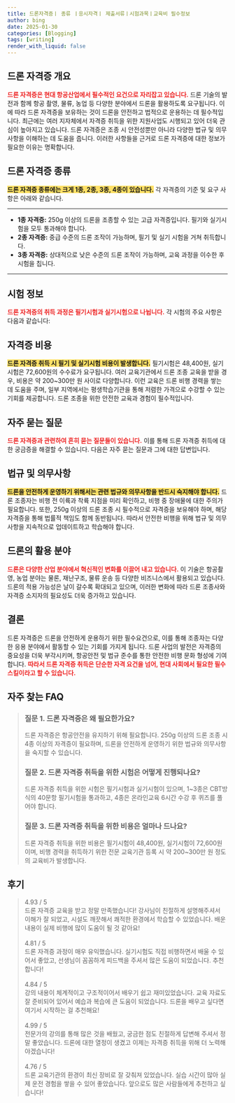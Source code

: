 ```yaml
---
title: 드론자격증ㅣ 종류 ㅣ응시자격ㅣ 제출서류ㅣ시험과목ㅣ교육비 필수정보
author: bing
date: 2025-01-30
categories: [Blogging]
tags: [writing]
render_with_liquid: false
---
```



<h2 id='드론 자격증 개요'>드론 자격증 개요</h2>

<p><b><span style="color: #ee2323;">드론 자격증은 현대 항공산업에서 필수적인 요건으로 자리잡고 있습니다.</span></b> 드론 기술의 발전과 함께 항공 촬영, 물류, 농업 등 다양한 분야에서 드론을 활용하도록 요구됩니다. 이에 따라 드론 자격증을 보유하는 것이 드론을 안전하고 법적으로 운용하는 데 필수적입니다. 최근에는 여러 지자체에서 자격증 취득을 위한 지원사업도 시행되고 있어 더욱 관심이 높아지고 있습니다. 드론 자격증은 조종 시 안전성뿐만 아니라 다양한 법규 및 의무사항을 이해하는 데 도움을 줍니다. 이러한 사항들을 근거로 드론 자격증에 대한 정보가 필요한 이유는 명확합니다.</p>

<h2 id='드론 자격증 종류'>드론 자격증 종류</h2>

<p><b><span style="background-color: #ffe066;">드론 자격증 종류에는 크게 1종, 2종, 3종, 4종이 있습니다.</span></b> 각 자격증의 기준 및 요구 사항은 아래와 같습니다.</p>

<hr />

<ul>
    <li><b>1종 자격증:</b> 250g 이상의 드론을 조종할 수 있는 고급 자격증입니다. 필기와 실기시험을 모두 통과해야 합니다.</li>
    <li><b>2종 자격증:</b> 중급 수준의 드론 조작이 가능하며, 필기 및 실기 시험을 거쳐 취득합니다.</li>
    <li><b>3종 자격증:</b> 상대적으로 낮은 수준의 드론 조작이 가능하며, 교육 과정을 이수한 후 시험을 칩니다.</li>
</ul>

<hr />

<h2 id='시험 정보'>시험 정보</h2>

<p><b><span style="color: #ee2323;">드론 자격증의 취득 과정은 필기시험과 실기시험으로 나뉩니다.</span></b> 각 시험의 주요 사항은 다음과 같습니다:</p>

<h2 id='자격증 비용'>자격증 비용</h2>

<p><b><span style="background-color: #ffe066;">드론 자격증 취득 시 필기 및 실기시험 비용이 발생합니다.</span></b> 필기시험은 48,400원, 실기시험은 72,600원의 수수료가 요구됩니다. 여러 교육기관에서 드론 조종 교육을 받을 경우, 비용은 약 200~300만 원 사이로 다양합니다. 이런 교육은 드론 비행 경력을 쌓는 데 도움을 주며, 일부 지역에서는 평생학습기관을 통해 저렴한 가격으로 수강할 수 있는 기회를 제공합니다. 드론 조종을 위한 안전한 교육과 경험이 필수적입니다.</p>

<h2 id='자주 묻는 질문'>자주 묻는 질문</h2>

<p><b><span style="color: #ee2323;">드론 자격증과 관련하여 흔히 묻는 질문들이 있습니다.</span></b> 이를 통해 드론 자격증 취득에 대한 궁금증을 해결할 수 있습니다. 다음은 자주 묻는 질문과 그에 대한 답변입니다.</p>

<h2 id='법규 및 의무사항'>법규 및 의무사항</h2>

<p><b><span style="background-color: #ffe066;">드론을 안전하게 운영하기 위해서는 관련 법규와 의무사항을 반드시 숙지해야 합니다.</span></b> 드론 조종자는 비행 전 이륙과 착륙 지점을 미리 확인하고, 비행 중 장애물에 대한 주의가 필요합니다. 또한, 250g 이상의 드론 조종 시 필수적으로 자격증을 보유해야 하며, 해당 자격증을 통해 법률적 책임도 함께 동반됩니다. 따라서 안전한 비행을 위해 법규 및 의무사항을 지속적으로 업데이트하고 학습해야 합니다.</p>

<h2 id='드론의 활용 분야'>드론의 활용 분야</h2>

<p><b><span style="color: #ee2323;">드론은 다양한 산업 분야에서 혁신적인 변화를 이끌어 내고 있습니다.</span></b> 이 기술은 항공촬영, 농업 분야는 물론, 재난구조, 물류 운송 등 다양한 비즈니스에서 활용되고 있습니다. 드론의 적용 가능성은 날이 갈수록 확대되고 있으며, 이러한 변화에 따라 드론 조종사와 자격증 소지자의 필요성도 더욱 증가하고 있습니다.</p>

<h2 id='결론'>결론</h2>

<p>드론 자격증은 드론을 안전하게 운용하기 위한 필수요건으로, 이를 통해 조종자는 다양한 응용 분야에서 활동할 수 있는 기회를 가지게 됩니다. 드론 사업의 발전은 자격증의 중요성을 더욱 부각시키며, 항공안전 및 법규 준수를 통한 안전한 비행 문화 형성에 기여합니다. <b><span style="color: #ee2323;">따라서 드론 자격증 취득은 단순한 자격 요건을 넘어, 현대 사회에서 필요한 필수 스킬이라고 할 수 있습니다.</span></b></p>


<h2 id='자주_찾는_FAQ'>자주 찾는 FAQ</h2>
<div itemscope="" itemtype="https://schema.org/FAQPage"> 
<blockquote> 
<div itemscope="" itemprop="mainEntity" itemtype="https://schema.org/Question"> 
<h3 itemprop="name">질문 1. 드론 자격증은 왜 필요한가요?</h3> 
<div itemscope="" itemprop="acceptedAnswer" itemtype="https://schema.org/Answer"> 
<span itemprop="text"> 
<p>드론 자격증은 항공안전을 유지하기 위해 필요합니다. 250g 이상의 드론 조종 시 4종 이상의 자격증이 필요하며, 드론을 안전하게 운영하기 위한 법규와 의무사항을 숙지할 수 있습니다.</p> 
</span> 
</div> 
</div> 
<div itemscope="" itemprop="mainEntity" itemtype="https://schema.org/Question"> 
<h3 itemprop="name">질문 2. 드론 자격증 취득을 위한 시험은 어떻게 진행되나요?</h3> 
<div itemscope="" itemprop="acceptedAnswer" itemtype="https://schema.org/Answer"> 
<span itemprop="text"> 
<p>드론 자격증 취득을 위한 시험은 필기시험과 실기시험이 있으며, 1~3종은 CBT방식의 40문항 필기시험을 통과하고, 4종은 온라인교육 6시간 수강 후 퀴즈를 풀어야 합니다.</p> 
</span> 
</div> 
</div> 
<div itemscope="" itemprop="mainEntity" itemtype="https://schema.org/Question"> 
<h3 itemprop="name">질문 3. 드론 자격증 취득을 위한 비용은 얼마나 드나요?</h3> 
<div itemscope="" itemprop="acceptedAnswer" itemtype="https://schema.org/Answer"> 
<span itemprop="text"> 
<p>드론 자격증 취득을 위한 비용은 필기시험이 48,400원, 실기시험이 72,600원이며, 비행 경력을 취득하기 위한 전문 교육기관 등록 시 약 200~300만 원 정도의 교육비가 발생합니다.</p> 
</span> 
</div> 
</div> 
</blockquote> 
</div>
<h2 id='후기'>후기</h2>
<div itemscope itemtype="https://schema.org/Product">
  <blockquote>
  <div itemprop="review" itemscope itemtype="https://schema.org/Review">
      <div itemprop="reviewRating" itemscope itemtype="https://schema.org/Rating"> <span itemprop="ratingValue">4.93</span> / <span itemprop="bestRating">5</span> </div>
      <span itemprop="reviewBody">드론 자격증 교육을 받고 정말 만족했습니다! 강사님이 친절하게 설명해주셔서 이해가 잘 되었고, 시설도 깨끗해서 쾌적한 환경에서 학습할 수 있었습니다. 배운 내용이 실제 비행에 많이 도움이 될 것 같아요!</span>
  </div>
  <br>
  <div itemprop="review" itemscope itemtype="https://schema.org/Review">
      <div itemprop="reviewRating" itemscope itemtype="https://schema.org/Rating"> <span itemprop="ratingValue">4.81</span> / <span itemprop="bestRating">5</span> </div>
      <span itemprop="reviewBody">드론 자격증 과정이 매우 유익했습니다. 실기시험도 직접 비행하면서 배울 수 있어서 좋았고, 선생님이 꼼꼼하게 피드백을 주셔서 많은 도움이 되었습니다. 추천합니다!</span>
  </div>
  <br>
  <div itemprop="review" itemscope itemtype="https://schema.org/Review">
      <div itemprop="reviewRating" itemscope itemtype="https://schema.org/Rating"> <span itemprop="ratingValue">4.84</span> / <span itemprop="bestRating">5</span> </div>
      <span itemprop="reviewBody">강의 내용이 체계적이고 구조적이어서 배우기 쉽고 재미있었습니다. 교육 자료도 잘 준비되어 있어서 예습과 복습에 큰 도움이 되었습니다. 드론을 배우고 싶다면 여기서 시작하는 걸 추천해요!</span>
  </div>
  <br>
  <div itemprop="review" itemscope itemtype="https://schema.org/Review">
      <div itemprop="reviewRating" itemscope itemtype="https://schema.org/Rating"> <span itemprop="ratingValue">4.99</span> / <span itemprop="bestRating">5</span> </div>
      <span itemprop="reviewBody">전문가의 강의를 통해 많은 것을 배웠고, 궁금한 점도 친절하게 답변해 주셔서 정말 좋았습니다. 드론에 대한 열정이 생겼고 이제는 자격증 취득을 위해 더 노력해야겠습니다!</span>
  </div>
  <br>
  <div itemprop="review" itemscope itemtype="https://schema.org/Review">
      <div itemprop="reviewRating" itemscope itemtype="https://schema.org/Rating"> <span itemprop="ratingValue">4.76</span> / <span itemprop="bestRating">5</span> </div>
      <span itemprop="reviewBody">드론 교육기관의 환경이 최신 장비로 잘 갖춰져 있었습니다. 실습 시간이 많아 실제 운전 경험을 쌓을 수 있어 좋았습니다. 앞으로도 많은 사람들에게 추천하고 싶습니다!</span>
  </div>
  </blockquote>
</div>
